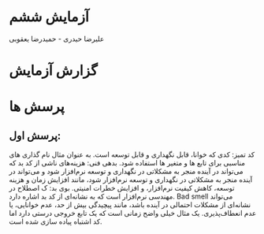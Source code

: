 # آزمایش ششم
علیرضا حیدری - حمیدرضا یعقوبی
# گزارش آزمایش

# پرسش ها
## پرسش اول:
کد تمیز: کدی که خوانا، قابل نگهداری و قابل توسعه است. به عنوان مثال نام گذاری های مناسبی برای تابع ها و متغیر ها استفاده شود.
بدهی فنی: هزینه‌های ناشی از کد بد که می‌تواند در آینده منجر به مشکلاتی در نگهداری و توسعه نرم‌افزار شود و می‌تواند در آینده منجر به مشکلاتی در نگهداری و توسعه نرم‌افزار شود، مانند افزایش زمان و هزینه توسعه، کاهش کیفیت نرم‌افزار، و افزایش خطرات امنیتی.
بوی بد: ک اصطلاح در مهندسی نرم‌افزار است که به نشانه‌ای از کد بد اشاره دارد. Bad smell می‌تواند نشانه‌ای از مشکلات احتمالی در آینده باشد، مانند پیچیدگی بیش از حد، عدم خوانایی، یا عدم انعطاف‌پذیری. یک مثال خیلی واضح زمانی است که یک تابع خروجی درستی دارد اما کد اشتباه پیاده سازی شده است.
